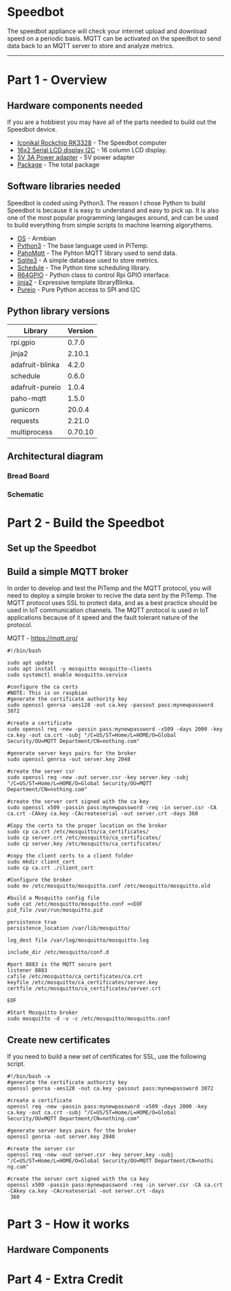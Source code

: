 # Speedbot

The speedbot appliance will check your internet upload and download speed on a periodic basis. MQTT can be activated on the speedbot to send data back to an MQTT server to store and analyze metrics.

---

# Part 1 - Overview
## Hardware components needed
If you are a hobbiest you may have all of the parts needed to build out the Speedbot device. 
* [Iconikal Rockchip RK3328] - The Speedbot computer
* [16x2 Serial LCD display I2C] - 16 column LCD display.
* [5V 3A Power adapter] - 5V power adapter
* [Package] - The total package

[Iconikal Rockchip RK3328]: <https://liliputing.com/2020/09/this-10-single-board-computer-is-faster-than-a-raspberry-pi-3.html>
[16x2 Serial LCD display I2C]: <https://circuitdigest.com/article/16x2-lcd-display-module-pinout-datasheet/>
[5V 3A Power adapter]: <https://www.ebay.com/itm/AC-Converter-Adapter-DC-5V-3A-Power-Supply-Charger-5-5mm-x-2-1mm-US-3000mA-/271505054908>
[Package]: <https://www.amazon.com/gp/product/B0868WSTXH/ref=ppx_yo_dt_b_asin_title_o05_s00?ie=UTF8&psc=1>

## Software libraries needed
Speedbot is coded using Python3. The reason I chose Python to build Speedbot is because it is easy to understand and easy to pick up. It is also one of the most popular programming langauges around, and can be used to build everything from simple scripts to machine learning algorythems.

* [OS] - Armbian
* [Python3] - The base language used in PiTemp.
* [PahoMqtt] - The Pyhton MQTT library used to send data.
* [Sqlite3] - A simple database used to store metrics.
* [Schedule] - The Python time scheduling library.
* [R64GPIO] - Python class to control Rpi GPIO interface.
* [jinja2] - Expressive template libraryBlinka.
* [Pureio] - Pure Python access to SPI and I2C

[Python3]: <https://www.python.org/>
[PahoMqtt]: <https://www.eclipse.org/paho/>
[Sqlite3]: <https://docs.python.org/3/library/sqlite3.html>
[Schedule]: <https://pypi.org/project/schedule/>
[R64GPIO]: <https://pypi.org/project/RPi.GPIO/>
[jinja2]: <https://pypi.org/project/Jinja2/>
[Pureio]: <https://github.com/adafruit/Adafruit_Python_PureIO/tree/1.0.4>
[OS]: <https://www.armbian.com/newsflash/armbian-20-08-caple/>

## Python library versions
| Library | Version  |
| ------------ | ------------ |
| rpi.gpio |  0.7.0 |
| jinja2 | 2.10.1  |
| adafruit-blinka |  4.2.0 |
| schedule | 0.6.0  |
| adafruit-pureio | 1.0.4 |
| paho-mqtt | 1.5.0 |
| gunicorn | 20.0.4 |
| requests | 2.21.0 |
| multiprocess | 0.70.10 |

## Architectural diagram
### Bread Board
### Schematic
# Part 2 - Build the Speedbot
## Set up the Speedbot
## Build a simple MQTT broker
In order to develop and test the PiTemp and the MQTT protocol, you will need to deploy a simple broker to recive the data sent by the PiTemp. The MQTT protocol uses SSL to protect data, and as a best practice should be used in IoT communication channels. The MQTT protocol is used in IoT applications because of it speed and the fault tolerant nature of the protocol.

MQTT - https://mqtt.org/

```
#!/bin/bash

sudo apt update
sudo apt install -y mosquitto mosquitto-clients
sudo systemctl enable mosquitto.service

#configure the ca certs
#NOTE: This is on raspbian
#generate the certificate authority key
sudo openssl genrsa -aes128 -out ca.key -passout pass:mynewpassword 3072

#create a certificate
sudo openssl req -new -passin pass:mynewpassword -x509 -days 2000 -key ca.key -out ca.crt -subj "/C=US/ST=Home/L=HOME/O=Global Security/OU=MQTT Department/CN=nothing.com"

#generate server keys pairs for the broker
sudo openssl genrsa -out server.key 2048

#create the server csr
sudo openssl req -new -out server.csr -key server.key -subj "/C=US/ST=Home/L=HOME/O=Global Security/OU=MQTT Department/CN=nothing.com"

#create the server cert signed with the ca key
sudo openssl x509 -passin pass:mynewpassword -req -in server.csr -CA ca.crt -CAkey ca.key -CAcreateserial -out server.crt -days 360

#Copy the certs to the proper location on the broker
sudo cp ca.crt /etc/mosquitto/ca_certificates/
sudo cp server.crt /etc/mosquitto/ca_certificates/
sudo cp server.key /etc/mosquitto/ca_certificates/

#copy the client certs to a client folder
sudo mkdir client_cert
sudo cp ca.crt ./client_cert

#Configure the broker
sudo mv /etc/mosquitto/mosquitto.conf /etc/mosquitto/mosquitto.old

#build a Mosquitto config file
sudo cat /etc/mosquitto/mosquitto.conf <<EOF
pid_file /var/run/mosquitto.pid

persistence true
persistence_location /var/lib/mosquitto/

log_dest file /var/log/mosquitto/mosquitto.log

include_dir /etc/mosquitto/conf.d

#port 8883 is the MQTT secure port
listener 8883
cafile /etc/mosquitto/ca_certificates/ca.crt
keyfile /etc/mosquitto/ca_certificates/server.key
certfile /etc/mosquitto/ca_certificates/server.crt

EOF

#Start Mosquitto broker
sudo mosquitto -d -v -c /etc/mosquitto/mosquitto.conf
```
## Create new certificates
If you need to build a new set of certificates for SSL, use the following script.

```
#!/bin/bash -x
#generate the certificate authority key
openssl genrsa -aes128 -out ca.key -passout pass:mynewpassword 3072

#create a certificate
openssl req -new -passin pass:mynewpassword -x509 -days 2000 -key ca.key -out ca.crt -subj "/C=US/ST=Home/L=HOME/O=Global
Security/OU=MQTT Department/CN=nothing.com"

#generate server keys pairs for the broker
openssl genrsa -out server.key 2048

#create the server csr
openssl req -new -out server.csr -key server.key -subj "/C=US/ST=Home/L=HOME/O=Global Security/OU=MQTT Department/CN=nothi
ng.com"

#create the server cert signed with the ca key
openssl x509 -passin pass:mynewpassword -req -in server.csr -CA ca.crt -CAkey ca.key -CAcreateserial -out server.crt -days
 360
```
# Part 3 - How it works
## Hardware Components
# Part 4 - Extra Credit
